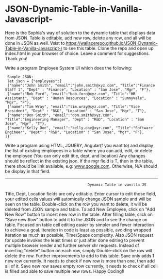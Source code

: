 # JSON-Dynamic-Table-in-Vanilla-Javascript-
Here is the Sophia's way of solution to the dynamic table that displays data from JSON. Table is editable, add new row, delete any row, and all will be done in JSON as well. Vsist to https://wallacerepo.github.io/JSON-Dynamic-Table-in-Vanilla-Javascript-/ to see this table. 
Clone the repo and open up index.html in your browser of choice. Leave a comment for suggestions. Thank you!

  Write a program Employee System UI which does the following:

     Sample JSON:
     let json = {"employees":[ 
     {"name":"John Smith", "email":"john.smith@xyz.com", "Title":"Finance Staff 1", "Dept" : "Finance", "Location" : "San Jose", "Mgr", "F"},
     {"name":"Bob Ford", "email":"bob.ford@xyz.com", "Title":"HR Assistant", "Dept" : "Human Resources", "Location" : "Sunnyvale", "Mgr", "F"},   
     {"name":"Tim Wray", "email":"tim.wray@xyz.com", "Title":"Vice President", "Dept" : "R&D", "Location" : "San Jose", "Mgr", "T"},
     {"name":"Don Smith", "email":"don.smith@xyz.com", "Title":"Engineering Manager", "Dept" : "R&D", "Location" : "San Jose", "Mgr", "T"},    
     {"name":"Kelly Doe", "email":"kelly.doe@xyz.com", "Title":"Software Engineer", "Dept" : "R&D", "Location" : "San Jose", "Mgr", "F"}, 
    ]}
    
    
Write a program using HTML, JQUERY, Angular(f you want to) and display the list of existing employees in a table
where you can add, edit, or delete the employee (You can only edit title, dept, and location)
Any changes should be reflect in the existing json. If the mgr field is T, then in the table, there should be link available, e.g: www.google.com. Otherwise, N/A should be  display in that field.
  
****************************************************************************************************************************************
                                          Dynamic Table in vanilla JS
Title, Dept, Location fields are only editable. Enter cursor to edit those field, your edited cells values will automically change JSON sample and will be seen on the table. 
Double-click on the row you want to delete, it will be deleted from JSON sample and table. To add New Employee, click on "Add New Row" button to incert new row in the table.
After filling table, click on "Save new Row" button to add it to the JSON and to see the change on table.
Focused on table cell editing easier by simpler and fewer interaction to achieve a goal. Iteration in code is least as possible, avoiding wrapped iteration as much as
possible, Time/Space complexity. Also JSON request for update invokes the least times or just after done editing to prevent multiple browser render and further server 
xhr requests. Instead of incerting "delete" button on each row, simply Double-click on the row will delete the row.
Further improvements to add to this table: Save only adds 1 new row currently. It needs to check if new row is more than one, then add all of it. 
Save new row saves empty row currently, it needs to check if all cell is filled and able to save multiple new rows. Happy Coding!! 

